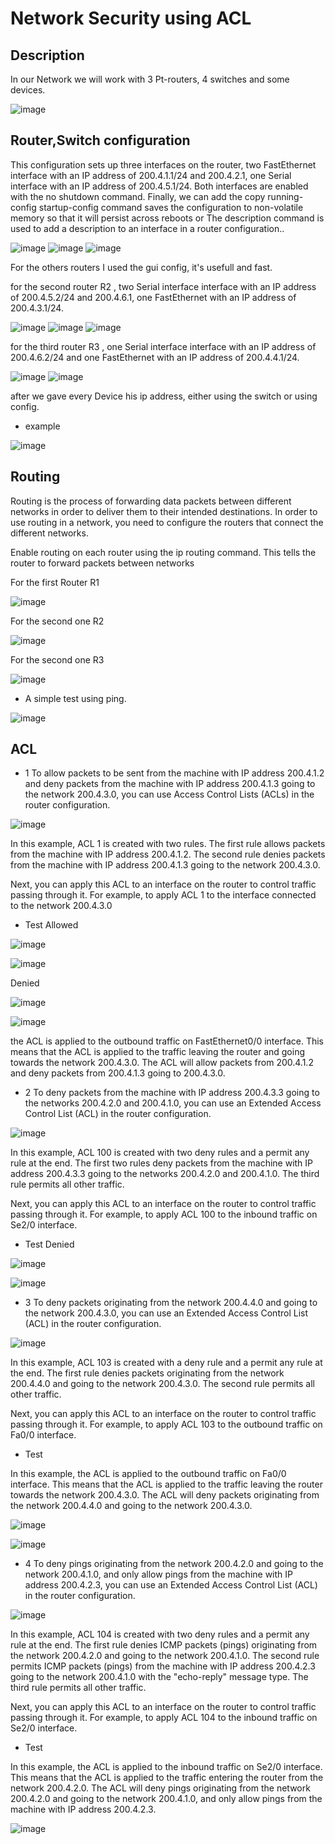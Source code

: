 # Network Security using ACL


## Description

In our Network we will work with 3 Pt-routers, 4 switches  and some devices. 

![image](https://user-images.githubusercontent.com/73224547/224576570-89f33ac1-79cb-45f7-ba77-ed58eff7a2de.png)

## Router,Switch configuration

This configuration sets up three interfaces on the router, two FastEthernet interface with an IP address of 200.4.1.1/24 and 200.4.2.1,  one Serial interface with an IP address of 200.4.5.1/24. Both interfaces are enabled with the no shutdown command. Finally, we can add  the copy running-config startup-config command saves the configuration to non-volatile memory so that it will persist across reboots or The description command is used to add a description to an interface in a router configuration..

![image](https://user-images.githubusercontent.com/73224547/224576772-0b4fc1cc-805c-44bb-a223-7beefac37322.png)
![image](https://user-images.githubusercontent.com/73224547/224576867-a38f8352-a6fe-4c1a-a1a1-04c10958001b.png)
![image](https://user-images.githubusercontent.com/73224547/224576878-39a43e3c-e07e-45b7-9fd6-88e5412498ef.png)


For the others routers I used the gui config, it's usefull and fast.

for the second router R2 , two   Serial interface interface with an IP address of 200.4.5.2/24 and 200.4.6.1,  one FastEthernet with an IP address of 200.4.3.1/24.


![image](https://user-images.githubusercontent.com/73224547/224577198-f2b916b8-d298-4ca2-8fd7-2d051b816055.png)
![image](https://user-images.githubusercontent.com/73224547/224577207-d35b0bc0-0a85-4001-8acf-e9ec3fec29c0.png)
![image](https://user-images.githubusercontent.com/73224547/224577214-2b6223be-7eb7-4e19-acfe-b43b0ef0febd.png)

for the third router R3 , one Serial interface interface with an IP address of 200.4.6.2/24 and  one FastEthernet with an IP address of 200.4.4.1/24.

![image](https://user-images.githubusercontent.com/73224547/224577359-97135cdb-9bfa-4f83-8d83-e9dded9f8058.png)
![image](https://user-images.githubusercontent.com/73224547/224577370-049a55bc-9223-47b6-95df-f5761a7b06b1.png)

after we gave every Device his ip address, either using the switch or using config.
- example

![image](https://user-images.githubusercontent.com/73224547/224577505-0c804044-8120-44fb-ad1b-1a03be9073db.png)

## Routing

Routing is the process of forwarding data packets between different networks in order to deliver them to their intended destinations. In order to use routing in a network, you need to configure the routers that connect the different networks.

Enable routing on each router using the ip routing command. This tells the router to forward packets between networks

For the first Router R1

![image](https://user-images.githubusercontent.com/73224547/224577781-91e8a5ce-d5fe-4424-a68a-71d06f4b9419.png)


For the second one R2

![image](https://user-images.githubusercontent.com/73224547/224577797-a172d0f4-78f4-4786-b6e1-1a8a06f973d2.png)

For the second one R3

![image](https://user-images.githubusercontent.com/73224547/224577812-593945a1-3b32-4198-aba3-6246b3614a4f.png)


- A simple test using ping.

![image](https://user-images.githubusercontent.com/73224547/224578336-fb0943c0-eb8a-4b6d-a539-3ee351657828.png)

## ACL
- 1 
To allow packets to be sent from the machine with IP address 200.4.1.2 and deny packets from the machine with IP address 200.4.1.3 going to the network 200.4.3.0, you can use Access Control Lists (ACLs) in the router configuration.

![image](https://user-images.githubusercontent.com/73224547/224578716-614ec899-89d0-4453-85d8-867cd5ee972e.png)


In this example, ACL 1 is created with two rules. The first rule allows packets from the machine with IP address 200.4.1.2. The second rule denies packets from the machine with IP address 200.4.1.3 going to the network 200.4.3.0.

Next, you can apply this ACL to an interface on the router to control traffic passing through it. For example, to apply ACL 1 to the interface connected to the network 200.4.3.0

- Test
Allowed

![image](https://user-images.githubusercontent.com/73224547/224578990-9adcecea-4e1c-42ff-8eae-f9938e29de45.png)

![image](https://user-images.githubusercontent.com/73224547/224578993-c29ed3cd-675f-4b6e-a6ef-a8178413a0c7.png)

Denied

![image](https://user-images.githubusercontent.com/73224547/224579032-830477f7-98ee-41cf-95df-f6ba8fbb4bf5.png)

![image](https://user-images.githubusercontent.com/73224547/224579045-235c22f0-8e54-4b71-abd7-3591410b2774.png)


 the ACL is applied to the outbound traffic on FastEthernet0/0 interface. This means that the ACL is applied to the traffic leaving the router and going towards the network 200.4.3.0. The ACL will allow packets from 200.4.1.2 and deny packets from 200.4.1.3 going to 200.4.3.0.


- 2 To deny packets from the machine with IP address 200.4.3.3 going to the networks 200.4.2.0 and 200.4.1.0, you can use an Extended Access Control List (ACL) in the router configuration.


![image](https://user-images.githubusercontent.com/73224547/224579268-d204adf7-2c8a-4650-a4b0-1d188e096c92.png)

In this example, ACL 100 is created with two deny rules and a permit any rule at the end. The first two rules deny packets from the machine with IP address 200.4.3.3 going to the networks 200.4.2.0 and 200.4.1.0. The third rule permits all other traffic.

Next, you can apply this ACL to an interface on the router to control traffic passing through it. For example, to apply ACL 100 to the inbound traffic on Se2/0 interface.

- Test Denied

![image](https://user-images.githubusercontent.com/73224547/224579366-a4176db6-c7b5-4e02-a6f3-49501250c1f6.png)

![image](https://user-images.githubusercontent.com/73224547/224579372-c06f0ae2-b3fb-4d50-9b84-9713a4f41e73.png)

- 3 To deny packets originating from the network 200.4.4.0 and going to the network 200.4.3.0, you can use an Extended Access Control List (ACL) in the router configuration.

![image](https://user-images.githubusercontent.com/73224547/224579689-59b80edb-616a-4efe-add4-43bb15681eca.png)

In this example, ACL 103 is created with a deny rule and a permit any rule at the end. The first rule denies packets originating from the network 200.4.4.0 and going to the network 200.4.3.0. The second rule permits all other traffic.

Next, you can apply this ACL to an interface on the router to control traffic passing through it. For example, to apply ACL 103 to the outbound traffic on Fa0/0 interface.



- Test

In this example, the ACL is applied to the outbound traffic on Fa0/0 interface. This means that the ACL is applied to the traffic leaving the router towards the network 200.4.3.0. The ACL will deny packets originating from the network 200.4.4.0 and going to the network 200.4.3.0.

![image](https://user-images.githubusercontent.com/73224547/224579874-985e1cd2-0b58-4ec8-aea0-b70892884697.png)

![image](https://user-images.githubusercontent.com/73224547/224579878-c800138f-72b9-4ab1-9024-acc733d34a4d.png)


- 4 To deny pings originating from the network 200.4.2.0 and going to the network 200.4.1.0, and only allow pings from the machine with IP address 200.4.2.3, you can use an Extended Access Control List (ACL) in the router configuration.

![image](https://user-images.githubusercontent.com/73224547/224580265-840e26b9-5f98-40da-9d99-cb42137e7764.png)


In this example, ACL 104 is created with two deny rules and a permit any rule at the end. The first rule denies ICMP packets (pings) originating from the network 200.4.2.0 and going to the network 200.4.1.0. The second rule permits ICMP packets (pings) from the machine with IP address 200.4.2.3 going to the network 200.4.1.0 with the "echo-reply" message type. The third rule permits all other traffic.

Next, you can apply this ACL to an interface on the router to control traffic passing through it. For example, to apply ACL 104 to the inbound traffic on Se2/0 interface.

- Test


In this example, the ACL is applied to the inbound traffic on Se2/0 interface. This means that the ACL is applied to the traffic entering the router from the network 200.4.2.0. The ACL will deny pings originating from the network 200.4.2.0 and going to the network 200.4.1.0, and only allow pings from the machine with IP address 200.4.2.3.

![image](https://user-images.githubusercontent.com/73224547/224580038-60ecba0a-add9-4c24-a59f-2a13a794b91a.png)



